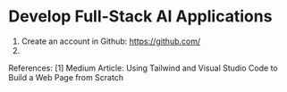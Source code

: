# Develop Full-Stack AI Applications
1. Create an account in Github: https://github.com/
2. 

References:
[1] Medium Article: Using Tailwind and Visual Studio Code to Build a Web Page from Scratch
